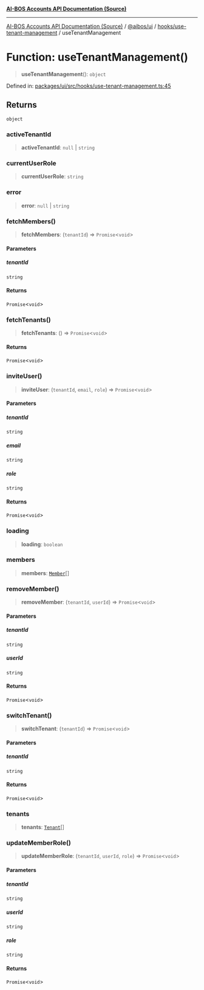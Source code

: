 [**AI-BOS Accounts API Documentation (Source)**](../../../../../README.md)

***

[AI-BOS Accounts API Documentation (Source)](../../../../../README.md) / [@aibos/ui](../../../README.md) / [hooks/use-tenant-management](../README.md) / useTenantManagement

# Function: useTenantManagement()

> **useTenantManagement**(): `object`

Defined in: [packages/ui/src/hooks/use-tenant-management.ts:45](https://github.com/pohlai88/accounts/blob/48103fb36d28b2b9bfb33472b6de2f719773cde9/packages/ui/src/hooks/use-tenant-management.ts#L45)

## Returns

`object`

### activeTenantId

> **activeTenantId**: `null` \| `string`

### currentUserRole

> **currentUserRole**: `string`

### error

> **error**: `null` \| `string`

### fetchMembers()

> **fetchMembers**: (`tenantId`) => `Promise`\<`void`\>

#### Parameters

##### tenantId

`string`

#### Returns

`Promise`\<`void`\>

### fetchTenants()

> **fetchTenants**: () => `Promise`\<`void`\>

#### Returns

`Promise`\<`void`\>

### inviteUser()

> **inviteUser**: (`tenantId`, `email`, `role`) => `Promise`\<`void`\>

#### Parameters

##### tenantId

`string`

##### email

`string`

##### role

`string`

#### Returns

`Promise`\<`void`\>

### loading

> **loading**: `boolean`

### members

> **members**: [`Member`](../interfaces/Member.md)[]

### removeMember()

> **removeMember**: (`tenantId`, `userId`) => `Promise`\<`void`\>

#### Parameters

##### tenantId

`string`

##### userId

`string`

#### Returns

`Promise`\<`void`\>

### switchTenant()

> **switchTenant**: (`tenantId`) => `Promise`\<`void`\>

#### Parameters

##### tenantId

`string`

#### Returns

`Promise`\<`void`\>

### tenants

> **tenants**: [`Tenant`](../interfaces/Tenant.md)[]

### updateMemberRole()

> **updateMemberRole**: (`tenantId`, `userId`, `role`) => `Promise`\<`void`\>

#### Parameters

##### tenantId

`string`

##### userId

`string`

##### role

`string`

#### Returns

`Promise`\<`void`\>

